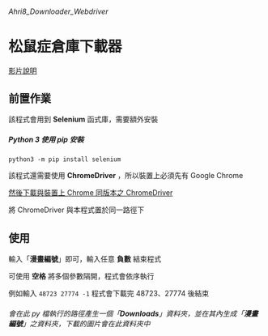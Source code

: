 ###### Ahri8_Downloader_Webdriver
# 松鼠症倉庫下載器

[影片說明](https://youtu.be/tLdMTop1fyA)

## 前置作業
該程式會用到 **Selenium** 函式庫，需要額外安裝
##### Python 3 使用 pip 安裝
`python3 -m pip install selenium`

該程式還需要使用 **ChromeDriver** ，所以裝置上必須先有 Google Chrome

[然後下載與裝置上 Chrome 同版本之 ChromeDriver](https://chromedriver.chromium.org/)

將 ChromeDriver 與本程式置於同一路徑下

## 使用
輸入「**漫畫編號**」即可，輸入任意 **負數** 結束程式

可使用 **空格** 將多個參數隔開，程式會依序執行

例如輸入 `48723 27774 -1` 程式會下載完 48723、27774 後結束

###### 會在此 py 檔執行的路徑產生一個「**Downloads**」資料夾，並在其內生成「**漫畫編號**」之資料夾，下載的圖片會在此資料夾中
